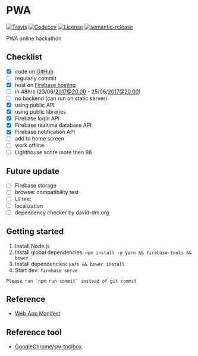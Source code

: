 # PWA

[![Travis](https://img.shields.io/travis/jojoee/pwa-online-hackathon.svg)](https://travis-ci.org/jojoee/pwa-online-hackathon)
[![Codecov](https://img.shields.io/codecov/c/github/jojoee/pwa-online-hackathon.svg)](https://codecov.io/github/jojoee/pwa-online-hackathon)
[![License](https://img.shields.io/github/license/mashape/apistatus.svg)](http://opensource.org/licenses/MIT)
[![semantic-release](https://img.shields.io/badge/%20%20%F0%9F%93%A6%F0%9F%9A%80-semantic--release-e10079.svg)](https://github.com/semantic-release/semantic-release)

PWA online hackathon

## Checklist
- [x] code on [GitHub](https://github.com/jojoee/pwa-online-hackathon)
- [ ] regularly commit
- [x] host on [Firebase hosting](https://pwa-online-hackathon-ae5f6.firebaseapp.com/)
- [ ] in 48hrs (23/06/2017@20.00 - 25/06/2017@20.00)
- [ ] no backend (can run on static server)
- [x] using public API
- [x] using public libraries
- [x] Firebase login API
- [x] Firebase realtime database API
- [x] Firebase notification API
- [ ] add to home screen
- [ ] work offline
- [ ] Lighthouse score more then 98

## Future update
- [ ] Firebase storage
- [ ] browser compatibility test
- [ ] UI test
- [ ] localization
- [ ] dependency checker by david-dm.org

## Getting started
1. Install Node.js
2. Install global dependencies: `npm install -g yarn && firebase-tools && bower`
3. Install dependencies: `yarn && bower install`
4. Start dev: `firebase serve`

```
Please run `npm run commit` instead of git commit
```

## Reference
- [Web App Manifest](https://developer.mozilla.org/en-US/docs/Web/Manifest)

## Reference tool
- [GoogleChrome/sw-toolbox](https://github.com/GoogleChrome/sw-toolbox)
